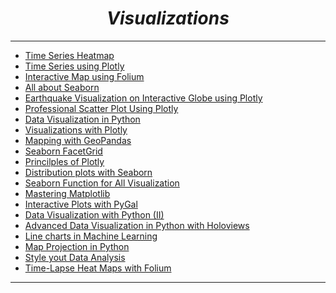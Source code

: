<i><h1 align = 'center'>Visualizations</h1></i>
<hr>

- [Time Series Heatmap](https://github.com/TrentinoS/Visualization/tree/main/1.%20Timeseries%20Heatmap)
- [Time Series using Plotly](https://github.com/TrentinoS/Visualization/tree/main/2.%20TimeSeries%20with%20Plotly)
- [Interactive Map using Folium](https://github.com/TrentinoS/Visualization/tree/main/3.%20Interactive%20Map%20with%20Folium)
- [All about Seaborn](https://github.com/TrentinoS/Visualization/tree/main/4.%20All%20about%20Seaborn)
- [Earthquake Visualization on Interactive Globe using Plotly](https://github.com/TrentinoS/Visualization/tree/main/5.%20Interactive%20Globe%20using%20Plotly)
- [Professional Scatter Plot Using Plotly](https://github.com/TrentinoS/Visualization/tree/main/6.%20Professional%20Scatter%20plot%20using%20Plotly)
- [Data Visualization in Python](https://github.com/TrentinoS/Visualization/tree/main/7.%20Data%20Visualization%20with%20Python)
- [Visualizations with Plotly](https://github.com/TrentinoS/Visualization/tree/main/8.%20Visualizations%20with%20Plotly)
- [Mapping with GeoPandas](https://github.com/TrentinoS/Visualization/tree/main/9.%20Mapping%20with%20Geopandas)
- [Seaborn FacetGrid](https://github.com/TrentinoS/Visualization/tree/main/10.%20Seaborn%20FacetGrid)
- [Princilples of Plotly](https://github.com/TrentinoS/Visualization/tree/main/11.%20Principles%20of%20Plotly)
- [Distribution plots with Seaborn](https://github.com/TrentinoS/Visualization/tree/main/12.%20Distribution%20Plots%20with%20Seaborn)
- [Seaborn Function for All Visualization](https://github.com/TrentinoS/Visualization/tree/main/13.%20Seaborn%20Function%20for%20All%20Visualization)
- [Mastering Matplotlib](https://github.com/TrentinoS/Visualization/tree/main/14.%20Mastering%20Matplotlib)
- [Interactive Plots with PyGal](https://github.com/TrentinoS/Visualization/tree/main/15.%20Interactive%20Plot%20with%20Pygal)
- [Data Visualization with Python (II)](https://github.com/TrentinoS/Visualization/tree/main/16.%20Data%20Visualization%20Using%20Python%20(II))
- [Advanced Data Visualization in Python with Holoviews](https://github.com/TrentinoS/Visualization/tree/main/17.%20Advanced%20Data%20Visualization%20in%20Python%20with%20HoloViews)
- [Line charts in Machine Learning](https://github.com/TrentinoS/Visualization/tree/main/18.%20Line%20Chart%20in%20Machine%20Learning)
- [Map Projection in Python](https://github.com/TrentinoS/Visualization/tree/main/19.%20Map%20Projection%20in%20Python)
- [Style yout Data Analysis](https://github.com/TrentinoS/Visualization/tree/main/20.%20Style%20your%20Data%20Analysis)
- [Time-Lapse Heat Maps with Folium](https://github.com/TrentinoS/Visualization/tree/main/21.%20Time-Lapse%20Heat%20Maps%20with%20folium)


<hr>
